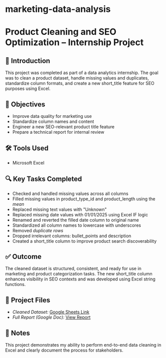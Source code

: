 # marketing-data-analysis
# Product Cleaning and SEO Optimization – Internship Project

## 📌 Introduction
This project was completed as part of a data analytics internship. The goal was to clean a product dataset, handle missing values and duplicates, standardize column formats, and create a new short_title feature for SEO purposes using Excel.

## 🎯 Objectives
- Improve data quality for marketing use
- Standardize column names and content
- Engineer a new SEO-relevant product title feature
- Prepare a technical report for internal review

## 🛠 Tools Used
- Microsoft Excel

## 🔍 Key Tasks Completed
- Checked and handled missing values across all columns  
- Filled missing values in product_type_id and product_length using the *mean*  
- Replaced missing text values with "Unknown"  
- Replaced missing date values with 01/01/2025 using Excel IF logic  
- Renamed and reverted the filled date column to original name  
- Standardized all column names to lowercase with underscores  
- Removed *duplicate rows*  
- Dropped irrelevant columns: bullet_points and description  
- Created a short_title column to improve product search discoverability

## ✅ Outcome
The cleaned dataset is structured, consistent, and ready for use in marketing and product categorization tasks. The new short_title column enhances visibility in SEO contexts and was developed using Excel string functions.

## 📁 Project Files
- *Cleaned Dataset:* [Google Sheets Link](https://drive.google.com/file/d/1Z93vHwPNEQ27lAy8EtjMdj5EShrn_q6R/view?usp=sharing)
- *Full Report (Google Doc):* [View Report](https://docs.google.com/document/d/1zaxIT-qllABdZEP-PdtE7DljKnSs55HHcnoi_Ey6DTo/edit?usp=sharing)

## 📎 Notes
This project demonstrates my ability to perform end-to-end data cleaning in Excel and clearly document the process for stakeholders.
